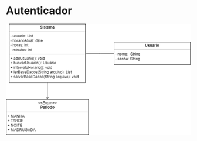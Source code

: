 # Autenticador
![UML DA APLICAÇÃO](https://github.com/PedroMozany/Autenticador/blob/master/Autentica%C3%A7%C3%A3o.png)




